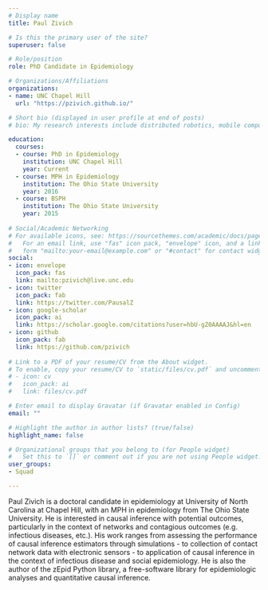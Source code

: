 ```yaml
---
# Display name
title: Paul Zivich

# Is this the primary user of the site?
superuser: false

# Role/position
role: PhD Candidate in Epidemiology

# Organizations/Affiliations
organizations:
- name: UNC Chapel Hill
  url: "https://pzivich.github.io/"

# Short bio (displayed in user profile at end of posts)
# bio: My research interests include distributed robotics, mobile computing and programmable matter.

education:
  courses:
  - course: PhD in Epidemiology
    institution: UNC Chapel Hill
    year: Current
  - course: MPH in Epidemiology
    institution: The Ohio State University
    year: 2016
  - course: BSPH 
    institution: The Ohio State University
    year: 2015
    
# Social/Academic Networking
# For available icons, see: https://sourcethemes.com/academic/docs/page-builder/#icons
#   For an email link, use "fas" icon pack, "envelope" icon, and a link in the
#   form "mailto:your-email@example.com" or "#contact" for contact widget.
social:
- icon: envelope
  icon_pack: fas
  link: mailto:pzivich@live.unc.edu
- icon: twitter
  icon_pack: fab
  link: https://twitter.com/PausalZ
- icon: google-scholar
  icon_pack: ai
  link: https://scholar.google.com/citations?user=hbU-gZ0AAAAJ&hl=en
- icon: github
  icon_pack: fab
  link: https://github.com/pzivich
  
# Link to a PDF of your resume/CV from the About widget.
# To enable, copy your resume/CV to `static/files/cv.pdf` and uncomment the lines below.
# - icon: cv
#   icon_pack: ai
#   link: files/cv.pdf

# Enter email to display Gravatar (if Gravatar enabled in Config)
email: ""

# Highlight the author in author lists? (true/false)
highlight_name: false

# Organizational groups that you belong to (for People widget)
#   Set this to `[]` or comment out if you are not using People widget.
user_groups:
- Squad

---
```


Paul Zivich is a doctoral candidate in epidemiology at University of North Carolina at Chapel Hill, with an MPH in epidemiology from The Ohio State University. He is interested in causal inference with potential outcomes, particularly in the context of networks and contagious outcomes (e.g. infectious diseases, etc.). His work ranges from assessing the performance of causal inference estimators through simulations - to collection of contact network data with electronic sensors - to application of causal inference in the context of infectious disease and social epidemiology. He is also the author of the zEpid Python library, a free-software library for epidemiologic analyses and quantitative causal inference.
